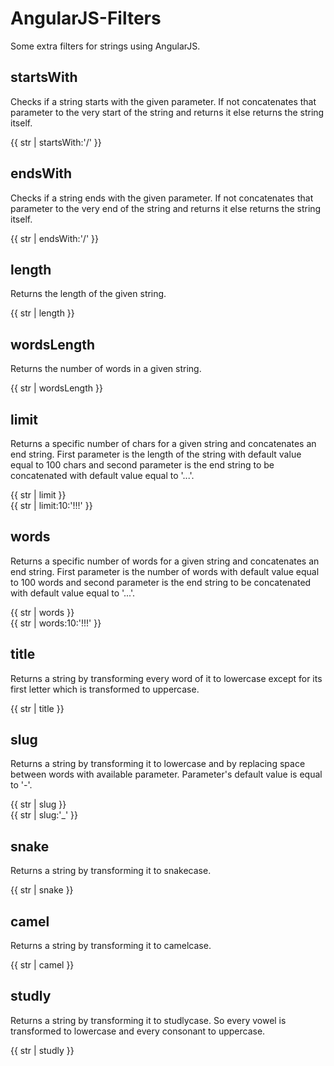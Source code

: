 AngularJS-Filters
=================

Some extra filters for strings using AngularJS.

**startsWith**
--------------

Checks if a string starts with the given parameter. If not concatenates that parameter to the very start of the string and returns it else returns the string itself.

{{ str | startsWith:'/' }}

**endsWith**
------------

Checks if a string ends with the given parameter. If not concatenates that parameter to the very end of the string and returns it else returns the string itself.

{{ str | endsWith:'/' }}

**length**
----------

Returns the length of the given string.

{{ str | length }}

**wordsLength**
---------------

Returns the number of words in a given string.

{{ str | wordsLength }}

**limit**
---------

Returns a specific number of chars for a given string and concatenates an end string. First parameter is the length of the string with default value equal to 100 chars and second parameter is the end string to be concatenated with default value equal to '...'. 

{{ str | limit }}   
{{ str | limit:10:'!!!' }}

**words**
---------

Returns a specific number of words for a given string and concatenates an end string. First parameter is the number of words with default value equal to 100 words and second parameter is the end string to be concatenated with default value equal to '...'. 

{{ str | words }}   
{{ str | words:10:'!!!' }}

**title**
---------

Returns a string by transforming every word of it to lowercase except for its first letter which is transformed to uppercase. 

{{ str | title }}

**slug**
--------

Returns a string by transforming it to lowercase and by replacing space between words with available parameter. Parameter's default value is equal to '-'. 

{{ str | slug }}   
{{ str | slug:'_' }}

**snake**
---------

Returns a string by transforming it to snakecase. 

{{ str | snake }}

**camel**
---------

Returns a string by transforming it to camelcase. 

{{ str | camel }}

**studly**
----------

Returns a string by transforming it to studlycase. So every vowel is transformed to lowercase and every consonant to uppercase.

{{ str | studly }}